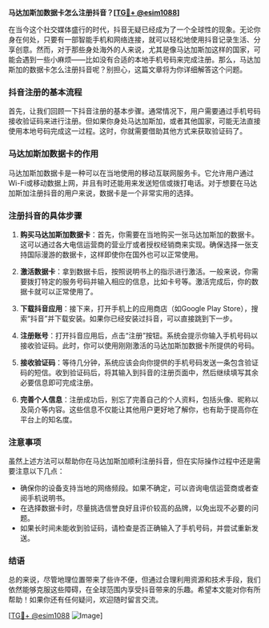 **马达加斯加数据卡怎么注册抖音？[[TG💪+ @esim1088](https://t.me/s/esim1088)]**

在当今这个社交媒体盛行的时代，抖音无疑已经成为了一个全球性的现象。无论你身在何处，只要有一部智能手机和网络连接，就可以轻松地使用抖音记录生活、分享创意。然而，对于那些身处海外的人来说，尤其是像马达加斯加这样的国家，可能会遇到一些小麻烦——比如没有合适的本地手机号码来完成注册。那么，马达加斯加的数据卡怎么注册抖音呢？别担心，这篇文章将为你详细解答这个问题。

### 抖音注册的基本流程

首先，让我们回顾一下抖音注册的基本步骤。通常情况下，用户需要通过手机号码接收验证码来进行注册。但如果你身处马达加斯加，或者其他国家，可能无法直接使用本地号码完成这一过程。这时，你就需要借助其他方式来获取验证码了。

### 马达加斯加数据卡的作用

马达加斯加数据卡是一种可以在当地使用的移动互联网服务卡。它允许用户通过Wi-Fi或移动数据上网，并且有时还能用来发送短信或拨打电话。对于想要在马达加斯加注册抖音的用户来说，数据卡是一个非常实用的选择。

### 注册抖音的具体步骤

1. **购买马达加斯加数据卡**：首先，你需要在当地购买一张马达加斯加的数据卡。这可以通过各大电信运营商的营业厅或者授权经销商来实现。确保选择一张支持国际漫游的数据卡，这样即使你在国外也可以正常使用。

2. **激活数据卡**：拿到数据卡后，按照说明书上的指示进行激活。一般来说，你需要拨打特定的服务号码并输入相应的信息，比如卡号等。激活完成后，你的数据卡就可以正常使用了。

3. **下载抖音应用**：接下来，打开手机上的应用商店（如Google Play Store），搜索“抖音”并下载安装。如果你已经安装过抖音，可以直接跳到下一步。

4. **注册账号**：打开抖音应用后，点击“注册”按钮。系统会提示你输入手机号码以接收验证码。此时，你可以使用刚刚激活的马达加斯加数据卡所提供的号码。

5. **接收验证码**：等待几分钟，系统应该会向你提供的手机号码发送一条包含验证码的短信。收到验证码后，将其输入到抖音的注册页面中，然后继续填写其余必要信息即可完成注册。

6. **完善个人信息**：注册成功后，别忘了完善自己的个人资料，包括头像、昵称以及简介等内容。这些信息不仅能让其他用户更好地了解你，也有助于提高你在平台上的知名度。

### 注意事项

虽然上述方法可以帮助你在马达加斯加顺利注册抖音，但在实际操作过程中还是需要注意以下几点：

- 确保你的设备支持当地的网络频段。如果不确定，可以咨询电信运营商或者查阅手机说明书。
- 在选择数据卡时，尽量挑选信誉良好且评价较高的品牌，以免出现不必要的问题。
- 如果长时间未能收到验证码，请检查是否正确输入了手机号码，并尝试重新发送。

### 结语

总的来说，尽管地理位置带来了些许不便，但通过合理利用资源和技术手段，我们依然能够克服这些障碍，在全球范围内享受抖音带来的乐趣。希望本文能对你有所帮助！如果你还有任何疑问，欢迎随时留言交流。

[[TG💪+ @esim1088](https://t.me/s/esim1088) ![Image](https://i.postimg.cc/4NQfJmqS/Snipaste-2025-05-13-00-14-12.png)]